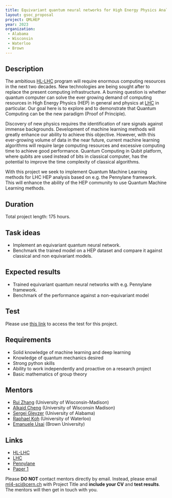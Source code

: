 ```yaml
---
title: Equivariant quantum neural networks for High Energy Physics Analysis at the LHC
layout: gsoc_proposal
project: QMLHEP
year: 2023
organization:
 - Alabama
 - Wisconsin
 - Waterloo
 - Brown
---
```


## Description
The ambitious [HL-LHC](https://hilumilhc.web.cern.ch) program will require enormous computing resources in the next two decades. New technologies are being sought after to replace the present computing infrastructure. A burning question is whether quantum computer can solve the ever growing demand of computing resources in High Energy Physics (HEP) in general and physics at [LHC](https://home.cern/science/accelerators/large-hadron-collider) in particular. Our goal here is to explore and to demonstrate that Quantum Computing can be the new paradigm (Proof of Principle).

Discovery of new physics requires the identification of rare signals against immense backgrounds. Development of machine learning methods will greatly enhance our ability to achieve this objective. However, with this ever-growing volume of data in the near future, current machine learning algorithms will require large computing resources and excessive computing time to achieve good performance. Quantum Computing in Qubit platform, where qubits are used instead of bits in classical computer, has the potential to improve the time complexity of classical algorithms.

With this project we seek to implement Quantum Machine Learning methods for LHC HEP analysis based on e.g. the Pennylane framework. This will enhance the ability of the HEP community to use Quantum Machine Learning methods.

## Duration

Total project length: 175 hours.

## Task ideas
  * Implement an equivariant quantum neural network.
  * Benchmark the trained model on a HEP dataset and compare it against classical and non equivariant models.
 
## Expected results
  * Trained equivariant quantum neural networks with e.g. Pennylane framework.
  * Benchmark of the performance against a non-equivariant model

## Test
Please use [this link](https://docs.google.com/document/d/1dqBGbH44Eu3W432oRxpOCfI5Dy2pgh2E21JcHeD0fng/edit?usp=sharing) to access the test for this project.
  
## Requirements
  * Solid knowledge of machine learning and deep learning
  * Knowledge of quantum mechanics desired
  * Strong python skills
  * Ability to work independently and proactive on a research project
  * Basic mathematics of group theory 

## Mentors
  * [Rui Zhang](mailto:ml4-sci@cern.ch) (University of Wisconsin-Madison)
  * [Alkaid Cheng](mailto:ml4-sci@cern.ch) (University of Wisconsin Madison)
  * [Sergei Gleyzer](mailto:ml4-sci@cern.ch) (University of Alabama)
  * [Raphael Koh](mailto:ml4-sci@cern.ch) (University of Waterloo)
  * [Emanuele Usai](mailto:ml4-sci@cern.ch) (Brown University)

## Links
  * [HL-LHC](https://hilumilhc.web.cern.ch)
  * [LHC](https://home.cern/science/accelerators/large-hadron-collider)
  * [Pennylane](https://pennylane.ai)
  * [Paper 1](https://arxiv.org/abs/2210.08566)

Please **DO NOT** contact mentors directly by email. Instead, please email [ml4-sci@cern.ch](mailto:ml4-sci@cern.ch) with Project Title and **include your CV** and **test results**. The mentors will then get in touch with you.
